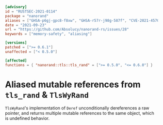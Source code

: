```toml
[advisory]
id = "RUSTSEC-2021-0114"
package = "nanorand"
aliases = ["GHSA-p6gj-gpc8-f8xw", "GHSA-r57r-j98g-587f", "CVE-2021-45705"]
date = "2021-09-23"
url = "https://github.com/Absolucy/nanorand-rs/issues/28"
keywords = ["memory-safety", "aliasing"]

[versions]
patched = [">= 0.6.1"]
unaffected = ["< 0.5.0"]

[affected]
functions = { "nanorand::tls::tls_rand" = [">= 0.5.0", "<= 0.6.0"] }
```

# Aliased mutable references from `tls_rand` & `TlsWyRand`

`TlsWyRand`'s implementation of `Deref` unconditionally dereferences a raw pointer, and returns 
multiple mutable references to the same object, which is undefined behavior.
